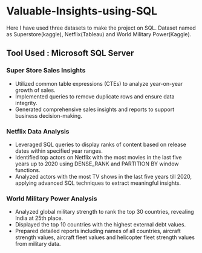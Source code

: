 # Valuable-Insights-using-SQL
Here I have used three datasets to make the project on SQL. Dataset named as Superstore(kaggle), Netflix(Tableau) and World Military Power(Kaggle).
## Tool Used : Microsoft SQL Server
### Super Store Sales Insights
- Utilized common table expressions (CTEs) to analyze year-on-year growth of sales.
- Implemented queries to remove duplicate rows and ensure data integrity.
- Generated comprehensive sales insights and reports to support business decision-making.
### Netflix Data Analysis
- Leveraged SQL queries to display ranks of content based on release dates within specified year ranges.
- Identified top actors on Netflix with the most movies in the last five years up to 2020 using DENSE_RANK and PARTITION BY window functions.
- Analyzed actors with the most TV shows in the last five years till 2020, applying advanced SQL techniques to extract meaningful insights.
### World Military Power Analysis
- Analyzed global military strength to rank the top 30 countries, revealing India at 25th place.
- Displayed the top 10 countries with the highest external debt values.
- Prepared detailed reports including names of all countries, aircraft strength values, aircraft fleet values and helicopter fleet strength values from 
  military data.

